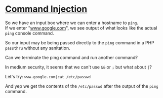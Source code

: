 # [Command Injection](http://localhost/vulnerabilities/exec/)

So we have an input box where we can enter a hostname to `ping`.  
If we enter "www.google.com", we see output of what looks like the 
actual `ping` console command.

So our input may be being passed directly to the `ping` command in a 
PHP `passthru` without any sanitation.

Can we terminate the ping command and run another command?

In medium security, it seems that we can't use `&&` or `;` but what about `|`?

Let's try: `www.google.com|cat /etc/passwd`

And yep we get the contents of the `/etc/passwd` after the output of the 
`ping` command. 

